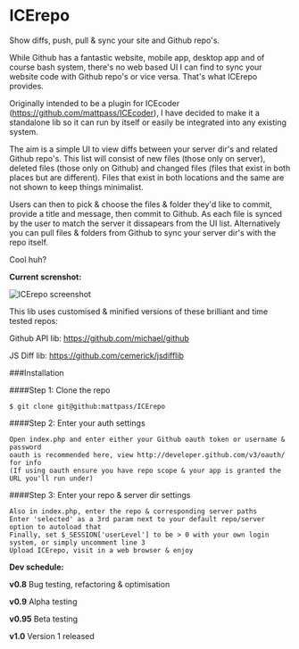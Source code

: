 ICErepo
=======

Show diffs, push, pull &amp; sync your site and Github repo's.

While Github has a fantastic website, mobile app, desktop app and of course bash system, there's no web based UI I can find to sync your website code with Github repo's or vice versa. That's what ICErepo provides.

Originally intended to be a plugin for ICEcoder (https://github.com/mattpass/ICEcoder), I have decided to make it a standalone lib so it can run by itself or easily be integrated into any existing system.

The aim is a simple UI to view diffs between your server dir's and related Github repo's. This list will consist of new files (those only on server), deleted files (those only on Github) and changed files (files that exist in both places but are different). Files that exist in both locations and the same are not shown to keep things minimalist.

Users can then to pick & choose the files & folder they'd like to commit, provide a title and message, then commit to Github. As each file is synced by the user to match the server it dissapears from the UI list. Alternatively you can pull files & folders from Github to sync your server dir's with the repo itself.

Cool huh?

**Current screnshot:**

<img src="http://www.icecoder.net/github/screenshot.jpg" alt="ICErepo screenshot">

This lib uses customised & minified versions of these brilliant and time tested repos:

Github API lib: https://github.com/michael/github

JS Diff lib:    https://github.com/cemerick/jsdifflib

###Installation

####Step 1: Clone the repo

```
$ git clone git@github:mattpass/ICErepo
```

####Step 2: Enter your auth settings
```
Open index.php and enter either your Github oauth token or username & password
oauth is recommended here, view http://developer.github.com/v3/oauth/ for info
(If using oauth ensure you have repo scope & your app is granted the URL you'll run under)
```

####Step 3: Enter your repo & server dir settings
```
Also in index.php, enter the repo & corresponding server paths
Enter 'selected' as a 3rd param next to your default repo/server option to autoload that
Finally, set $_SESSION['userLevel'] to be > 0 with your own login system, or simply uncomment line 3
Upload ICErepo, visit in a web browser & enjoy
```

**Dev schedule:**

**v0.8**
Bug testing, refactoring & optimisation

**v0.9**
Alpha testing

**v0.95**
Beta testing

**v1.0**
Version 1 released